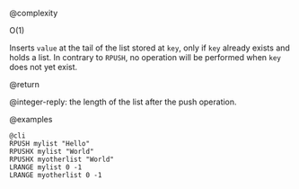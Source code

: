 @complexity

O(1)


Inserts `value` at the tail of the list stored at `key`, only if `key`
already exists and holds a list. In contrary to `RPUSH`, no operation will
be performed when `key` does not yet exist.

@return

@integer-reply: the length of the list after the push operation.

@examples

    @cli
    RPUSH mylist "Hello"
    RPUSHX mylist "World"
    RPUSHX myotherlist "World"
    LRANGE mylist 0 -1
    LRANGE myotherlist 0 -1

